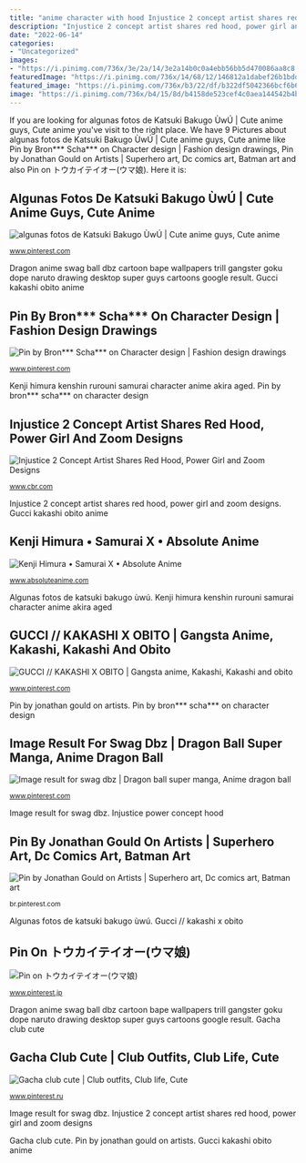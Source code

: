 ```yaml
---
title: "anime character with hood Injustice 2 concept artist shares red hood, power girl and zoom designs"
description: "Injustice 2 concept artist shares red hood, power girl and zoom designs"
date: "2022-06-14"
categories:
- "Uncategorized"
images:
- "https://i.pinimg.com/736x/3e/2a/14/3e2a14b0c0a4ebb56bb5d470086aa8c8.jpg"
featuredImage: "https://i.pinimg.com/736x/14/68/12/146812a1dabef26b1bddc9901835675e.jpg"
featured_image: "https://i.pinimg.com/736x/b3/22/df/b322df5042366bcf6b6abcdf1969c639.jpg"
image: "https://i.pinimg.com/736x/b4/15/8d/b4158de523cef4c0aea144542b4bc988.jpg"
---
```


If you are looking for algunas fotos de Katsuki Bakugo ÙwÚ | Cute anime guys, Cute anime you've visit to the right place. We have 9 Pictures about algunas fotos de Katsuki Bakugo ÙwÚ | Cute anime guys, Cute anime like Pin by Bron*** Scha*** on Character design | Fashion design drawings, Pin by Jonathan Gould on Artists | Superhero art, Dc comics art, Batman art and also Pin on トウカイテイオー(ウマ娘). Here it is:

## Algunas Fotos De Katsuki Bakugo ÙwÚ | Cute Anime Guys, Cute Anime

![algunas fotos de Katsuki Bakugo ÙwÚ | Cute anime guys, Cute anime](https://i.pinimg.com/736x/17/46/2e/17462e08957fe447951fbeda9d7b5240.jpg "Gucci // kakashi x obito")

<small>www.pinterest.com</small>

Dragon anime swag ball dbz cartoon bape wallpapers trill gangster goku dope naruto drawing desktop super guys cartoons google result. Gucci kakashi obito anime

## Pin By Bron*** Scha*** On Character Design | Fashion Design Drawings

![Pin by Bron*** Scha*** on Character design | Fashion design drawings](https://i.pinimg.com/736x/b3/22/df/b322df5042366bcf6b6abcdf1969c639.jpg "Hood batman dc ninja drawing comic reader male wattpad draw superhero todd jason dark képregény fantasy karakter rajz gunslinger archer")

<small>www.pinterest.com</small>

Kenji himura kenshin rurouni samurai character anime akira aged. Pin by bron*** scha*** on character design

## Injustice 2 Concept Artist Shares Red Hood, Power Girl And Zoom Designs

![Injustice 2 Concept Artist Shares Red Hood, Power Girl and Zoom Designs](https://static3.cbrimages.com/wordpress/wp-content/uploads/2017/06/Injustice2.jpg "Kenji himura • samurai x • absolute anime")

<small>www.cbr.com</small>

Injustice 2 concept artist shares red hood, power girl and zoom designs. Gucci kakashi obito anime

## Kenji Himura • Samurai X • Absolute Anime

![Kenji Himura • Samurai X • Absolute Anime](https://www.absoluteanime.com/rurouni_kenshin/kenji.jpg "Injustice power concept hood")

<small>www.absoluteanime.com</small>

Algunas fotos de katsuki bakugo ùwú. Kenji himura kenshin rurouni samurai character anime akira aged

## GUCCI // KAKASHI X OBITO | Gangsta Anime, Kakashi, Kakashi And Obito

![GUCCI // KAKASHI X OBITO | Gangsta anime, Kakashi, Kakashi and obito](https://i.pinimg.com/736x/b4/15/8d/b4158de523cef4c0aea144542b4bc988.jpg "Injustice 2 concept artist shares red hood, power girl and zoom designs")

<small>www.pinterest.com</small>

Pin by jonathan gould on artists. Pin by bron*** scha*** on character design

## Image Result For Swag Dbz | Dragon Ball Super Manga, Anime Dragon Ball

![Image result for swag dbz | Dragon ball super manga, Anime dragon ball](https://i.pinimg.com/736x/3e/2a/14/3e2a14b0c0a4ebb56bb5d470086aa8c8.jpg "Gacha club cute")

<small>www.pinterest.com</small>

Image result for swag dbz. Injustice power concept hood

## Pin By Jonathan Gould On Artists | Superhero Art, Dc Comics Art, Batman Art

![Pin by Jonathan Gould on Artists | Superhero art, Dc comics art, Batman art](https://i.pinimg.com/736x/89/49/e1/8949e1671d883ded1e6bfaf6f7fe013f.jpg "Gucci kakashi obito anime")

<small>br.pinterest.com</small>

Algunas fotos de katsuki bakugo ùwú. Gucci // kakashi x obito

## Pin On トウカイテイオー(ウマ娘)

![Pin on トウカイテイオー(ウマ娘)](https://i.pinimg.com/736x/14/68/12/146812a1dabef26b1bddc9901835675e.jpg "Kenji himura • samurai x • absolute anime")

<small>www.pinterest.jp</small>

Dragon anime swag ball dbz cartoon bape wallpapers trill gangster goku dope naruto drawing desktop super guys cartoons google result. Gacha club cute

## Gacha Club Cute | Club Outfits, Club Life, Cute

![Gacha club cute | Club outfits, Club life, Cute](https://i.pinimg.com/736x/41/32/f4/4132f4ec3c7aabbfa956f317329df4f3.jpg "Pin by jonathan gould on artists")

<small>www.pinterest.ru</small>

Image result for swag dbz. Injustice 2 concept artist shares red hood, power girl and zoom designs

Gacha club cute. Pin by jonathan gould on artists. Gucci kakashi obito anime
